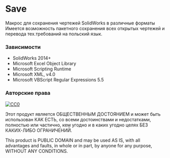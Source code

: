 ﻿# Save
Макрос для сохранения чертежей SolidWorks в различные форматы Имеется возможность пакетного сохранения всех открытых чертежей и перевода тех.требований на польский язык.

### Зависимости
- SolidWorks 2014+
- Microsoft Excel Object Library
- Microsoft Scripting Runtime
- Microsoft XML, v4.0
- Microsoft VBScript Regular Expressions 5.5

### Авторские права
[![CC0](https://licensebuttons.net/p/zero/1.0/88x31.png)](http://creativecommons.org/publicdomain/zero/1.0/)

Этот продукт является ОБЩЕСТВЕННЫМ ДОСТОЯНИЕМ и может быть использован КАК ЕСТЬ, со всеми достоинствами и недостатками, полностью или частично, кем угодно и в каких угодно целях БЕЗ КАКИХ-ЛИБО ОГРАНИЧЕНИЙ.

This product is PUBLIC DOMAIN and may be used AS IS, with all advantages and faults, in whole or in part, by anyone for any purpose, WITHOUT ANY CONDITIONS.

